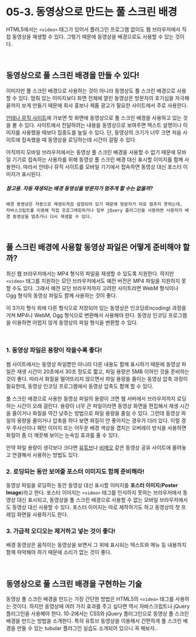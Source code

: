 # 05-3. 동영상으로 만드는 풀 스크린 배경
HTML5에서는 `<video>` 태그가 있어서 플러그인 프로그램 없이도 웹 브라우저에서 직접 동영상을 재생할 수 있다. 그렇기 때문에 동영상을 배경으로도 사용할 수 있는 것이다.

<br>

## 동영상으로 풀 스크린 배경을 만들 수 있다!
이미지만 풀 스크린 배경으로 사용하는 것이 아니라 동영상도 풀 스크린 배경으로 사용할 수 있다. 멈춰 있는 이미지보다 화면 전체에 깔린 동영상은 방문자의 호기심을 자극해 끝까지 보게 만들기 때문에 회사 홍보나 제품 광고가 필요한 사이트에서 주로 사용한다.

[안테나 뮤직 사이트](http://www.antenna.co.kr/)에 가보면 첫 화면에 동영상으로 풀 스크린 배경을 사용하고 있는 것을 볼 수 있다. 사이트에서 전달하려는 내용을 동영상으로 보여주면 텍스트 설명이나 이미지를 사용했을 때보다 집중도를 높일 수 있다. 단, 동영상의 크기가 너무 크면 처음 사이트에 접속했을 때 동영상을 로딩하는데 시간이 걸릴 수 있다.

아직까지 모바일 브라우저에서는 동영상 풀 스크린 배경을 사용할 수 없기 때문에 모바일 기기로 접속하는 사용자를 위해 동영상 풀 스크린 배경 대신 표시할 이미지를 함께 사용한다. 따라서 안테나 뮤직 사이트를 모바일 기기에서 접속하면 동영상 대신 포스터 이미지가 표시된다.

##### 참고용. 자동 재생되는 배경 동영상을 방문자가 멈추게 할 수는 없을까?
```
배경 동영상은 자동으로 재생되게끔 설정되어 있기 때문에 방문자가 따로 멈추지 못하는데,
자바스크립트를 이용해 직접 프로그래밍하거나 일부 jQuery 플러그인을 사용하면 사용자가 배경 동영상을 멈추거나 다시 재생할 수 있다.
```

<br>

## 풀 스크린 배경에 사용할 동영상 파일은 어떻게 준비해야 할까?
최신 웹 브라우저에서는 MP4 형식의 파일을 재생할 수 있도록 지원한다. 하지만 `<video>` 태그를 지원하는 모던 브라우저에서도 예전 버전은 MP4 파일을 지원하지 못할 수도 있다. 그래서 예전 모던 브라우저까지 고려한 사이트라면 WebM 형식이나 Ogg 형식의 동영상 파일도 함께 사용하는 것이 좋다.

이 3가지 형식 외에 다른 형식으로 저장되어 있는 동영상은 인코딩(Encoding) 과정을 거쳐 MP4나 WebM, Ogg 형식으로 변환해서 사용해야 한다. 동영상 인코딩 프로그램을 이용하면 어렵지 않게 동영상의 파일 형식을 변환할 수 있다.

<br>

### 1. 동영상 파일은 용량이 작을수록 좋다!
웹 사이트에서는 동영상 파일뿐만 아니라 다른 내용도 함께 표시하기 때문에 동영상 파일은 재생 시간이 20초에서 30초 정도로 짧고, 파일 용량은 5MB 이하인 것을 준비하는 것이 좋다. 따라서 화질을 떨어뜨리지 않으면서 파일 용량을 줄이는 동영상 압축 과정이 필요한데, 동영상 인코딩 프로그램에서 동영상 압축도 함께 할 수 있다.

풀 스크린 배경으로 사용한 동영상 파일의 용량이 크면 웹 서버에서 브라우저까지 로딩하는 시간이 오래 걸린다. 용량이 너무 큰 파일이라면 동영상 화면을 편집해서 재생 시간을 줄이거나 화질을 약간 낮추는 방법으로 파일 용량을 줄일 수 있다. 그런데 동영상 파일의 용량을 줄이거나 압축을 하다 보면 화질이 안 좋아지는 경우가 더러 있다. 이럴 경우 주사선이나 패턴 이미지 또는 어두운 배경 색상을 겹치는 오버레이 방식을 사용하면 화질이 좀 더 깨끗해 보이는 눈속임 효과를 줄 수 있다.

만약 파일 용량이 생각보다 크다면 [유튜브](https://www.youtube.com/)나 [비메오](https://vimeo.com/ko/) 같은 동영상 공유 사이트에 올려놓고 연결해서 사용하는 방법도 있다.

### 2. 로딩되는 동안 보여줄 포스터 이미지도 함께 준비해라!
동영상 파일을 로딩하는 동안 동영상 대신 표시할 이미지를 **포스터 이미지**(**Poster Image**)라고 한다. 포스터 이미지는 `<video>` 태그를 인식하지 못하는 브라우저에서 동영상 대신 표시되고, 동영상을 풀 스크린 배경으로 사용할 수 없는 모바일 브라우저에서도 동영상 대신 사용할 수 있다. 포스터 이미지는 따로 제작하기도 하고 동영상의 첫 프레임 화면을 사용하기도 한다.

### 3. 가급적 오디오는 제거하고 넣는 것이 좋다!
배경 동영상은 움직이는 동영상을 보면서 그 위에 표시되는 텍스트와 메뉴 등 내용까지 함께 파악해야 하기 때문에 소리가 없는 것이 좋다.

<br>

## 동영상으로 풀 스크린 배경을 구현하는 기술
동영상 풀 스크린 배경을 만드는 가장 간단한 방법은 HTML5의 `<video>` 태그를 사용하는 것이다. 하지만 동영상에 여러 가지 효과를 주고 싶다면 역시 자바스크립트나 jQuery 플러그인을 사용해야 한다. 10-2에서는 CSS와 jQuery 플러그인으로 동영상 풀 스크린 배경을 만드는 방법을 소개한다. 특히 유튜브 동영상을 이용해서 간편하게 풀 스크린 배경을 만들 수 있는 tubular 플러그인 실습도 소개되어 있으니 꼭 해보자..

